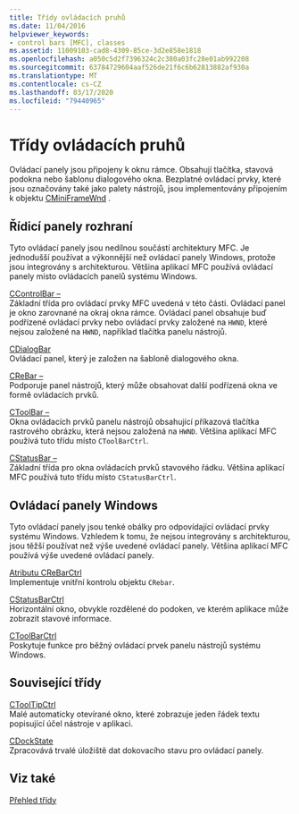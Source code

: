 ```yaml
---
title: Třídy ovládacích pruhů
ms.date: 11/04/2016
helpviewer_keywords:
- control bars [MFC], classes
ms.assetid: 11009103-cad8-4309-85ce-3d2e858e1818
ms.openlocfilehash: a050c5d2f7396324c2c380a03fc28e01ab992208
ms.sourcegitcommit: 63784729604aaf526de21f6c6b62813882af930a
ms.translationtype: MT
ms.contentlocale: cs-CZ
ms.lasthandoff: 03/17/2020
ms.locfileid: "79440965"
---
```

# <a name="control-bar-classes"></a>Třídy ovládacích pruhů

Ovládací panely jsou připojeny k oknu rámce. Obsahují tlačítka, stavová podokna nebo šablonu dialogového okna. Bezplatné ovládací prvky, které jsou označovány také jako palety nástrojů, jsou implementovány připojením k objektu [CMiniFrameWnd](../mfc/reference/cminiframewnd-class.md) .

## <a name="framework-control-bars"></a>Řídicí panely rozhraní

Tyto ovládací panely jsou nedílnou součástí architektury MFC. Je jednodušší používat a výkonnější než ovládací panely Windows, protože jsou integrovány s architekturou. Většina aplikací MFC používá ovládací panely místo ovládacích panelů systému Windows.

[CControlBar –](../mfc/reference/ccontrolbar-class.md)<br/>
Základní třída pro ovládací prvky MFC uvedená v této části. Ovládací panel je okno zarovnané na okraj okna rámce. Ovládací panel obsahuje buď podřízené ovládací prvky nebo ovládací prvky založené na `HWND`, které nejsou založené na `HWND`, například tlačítka panelu nástrojů.

[CDialogBar](../mfc/reference/cdialogbar-class.md)<br/>
Ovládací panel, který je založen na šabloně dialogového okna.

[CReBar –](../mfc/reference/crebar-class.md)<br/>
Podporuje panel nástrojů, který může obsahovat další podřízená okna ve formě ovládacích prvků.

[CToolBar –](../mfc/reference/ctoolbar-class.md)<br/>
Okna ovládacích prvků panelu nástrojů obsahující příkazová tlačítka rastrového obrázku, která nejsou založená na `HWND`. Většina aplikací MFC používá tuto třídu místo `CToolBarCtrl`.

[CStatusBar –](../mfc/reference/cstatusbar-class.md)<br/>
Základní třída pro okna ovládacích prvků stavového řádku. Většina aplikací MFC používá tuto třídu místo `CStatusBarCtrl`.

## <a name="windows-control-bars"></a>Ovládací panely Windows

Tyto ovládací panely jsou tenké obálky pro odpovídající ovládací prvky systému Windows. Vzhledem k tomu, že nejsou integrovány s architekturou, jsou těžší používat než výše uvedené ovládací panely. Většina aplikací MFC používá výše uvedené ovládací panely.

[Atributu CReBarCtrl](../mfc/reference/crebarctrl-class.md)<br/>
Implementuje vnitřní kontrolu objektu `CRebar`.

[CStatusBarCtrl](../mfc/reference/cstatusbarctrl-class.md)<br/>
Horizontální okno, obvykle rozdělené do podoken, ve kterém aplikace může zobrazit stavové informace.

[CToolBarCtrl](../mfc/reference/ctoolbarctrl-class.md)<br/>
Poskytuje funkce pro běžný ovládací prvek panelu nástrojů systému Windows.

## <a name="related-classes"></a>Související třídy

[CToolTipCtrl](../mfc/reference/ctooltipctrl-class.md)<br/>
Malé automaticky otevírané okno, které zobrazuje jeden řádek textu popisující účel nástroje v aplikaci.

[CDockState](../mfc/reference/cdockstate-class.md)<br/>
Zpracovává trvalé úložiště dat dokovacího stavu pro ovládací panely.

## <a name="see-also"></a>Viz také

[Přehled třídy](../mfc/class-library-overview.md)
